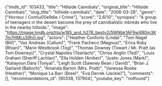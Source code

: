 {"tmdb_id": 103433, "title": "Hillside Cannibals", "original_title": "Hillside Cannibals", "slug_title": "hillside-cannibals", "date": "2006-03-28", "genre": ["Horreur / Com\u00e9die / Crime"], "score": "2.6/10", "synopsis": "A group of teenagers in the desert become the prey of cannibalistic inbreds who live in the nearby hillside.", "image": "https://image.tmdb.org/t/p/w185_and_h278_bestv2/5WNbk1AF9wXR0m3K7m7HMLs39hO.jpg", "actors": ["Heather Conforto (Linda)", "Tom Nagel (Bill)", "Vaz Andreas (Callum)", "Frank Pacheco (Magnus)", "Erica Roby (Rhian)", "Marie Westbrook (Tog)", "Thomas Downey (Towart / Mr. Pratt (as Tom Downey))", "Crystal Napoles (Tearlach)", "Chriss Anglin (Ted)", "Louis Graham (Sheriff Lachlan)", "Ella Holden (Amber)", "Justin Jones (Mark)", "Katayoun Dara (Tonya)", "Leigh Scott (Sawney Bean / David)", "Brian J. Garland (Balloch)", "Amanda Barton (Mrs. Pratt)", "Vanessa Rooke (Heather)", "Monique La Barr (Bree)", "Eva Derrek (Jackie)"], "comments": [], "recommandations_id": [90338, 137904], "youtube_key": "notfound"}